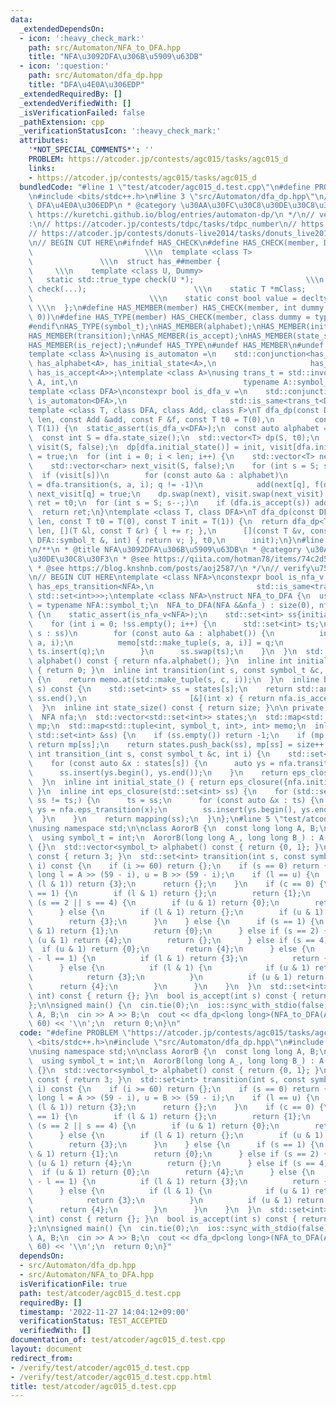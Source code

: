 ```yaml
---
data:
  _extendedDependsOn:
  - icon: ':heavy_check_mark:'
    path: src/Automaton/NFA_to_DFA.hpp
    title: "NFA\u3092DFA\u306B\u5909\u63DB"
  - icon: ':question:'
    path: src/Automaton/dfa_dp.hpp
    title: "DFA\u4E0A\u306EDP"
  _extendedRequiredBy: []
  _extendedVerifiedWith: []
  _isVerificationFailed: false
  _pathExtension: cpp
  _verificationStatusIcon: ':heavy_check_mark:'
  attributes:
    '*NOT_SPECIAL_COMMENTS*': ''
    PROBLEM: https://atcoder.jp/contests/agc015/tasks/agc015_d
    links:
    - https://atcoder.jp/contests/agc015/tasks/agc015_d
  bundledCode: "#line 1 \"test/atcoder/agc015_d.test.cpp\"\n#define PROBLEM \"https://atcoder.jp/contests/agc015/tasks/agc015_d\"\
    \n#include <bits/stdc++.h>\n#line 3 \"src/Automaton/dfa_dp.hpp\"\n/**\n * @title\
    \ DFA\u4E0A\u306EDP\n * @category \u30AA\u30FC\u30C8\u30DE\u30C8\u30F3\n * @see\
    \ https://kuretchi.github.io/blog/entries/automaton-dp/\n */\n// verify\u7528\
    :\n// https://atcoder.jp/contests/tdpc/tasks/tdpc_number\n// https://atcoder.jp/contests/abc029/tasks/abc029_d\n\
    // https://atcoder.jp/contests/donuts-live2014/tasks/donuts_live2014_2\n// https://atcoder.jp/contests/joi2012yo/tasks/joi2012yo_f\n\
    \n// BEGIN CUT HERE\n#ifndef HAS_CHECK\n#define HAS_CHECK(member, Dummy)     \
    \                         \\\n  template <class T>                           \
    \               \\\n  struct has_##member {                                  \
    \     \\\n    template <class U, Dummy>                                 \\\n \
    \   static std::true_type check(U *);                         \\\n    static std::false_type\
    \ check(...);                        \\\n    static T *mClass;               \
    \                          \\\n    static const bool value = decltype(check(mClass))::value;\
    \ \\\n  };\n#define HAS_MEMBER(member) HAS_CHECK(member, int dummy = (&U::member,\
    \ 0))\n#define HAS_TYPE(member) HAS_CHECK(member, class dummy = typename U::member)\n\
    #endif\nHAS_TYPE(symbol_t);\nHAS_MEMBER(alphabet);\nHAS_MEMBER(initial_state);\n\
    HAS_MEMBER(transition);\nHAS_MEMBER(is_accept);\nHAS_MEMBER(state_size);\nHAS_MEMBER(eps_transition);\n\
    HAS_MEMBER(is_reject);\n#undef HAS_TYPE\n#undef HAS_MEMBER\n#undef HAS_CHECK\n\
    template <class A>\nusing is_automaton =\n    std::conjunction<has_symbol_t<A>,\
    \ has_alphabet<A>, has_initial_state<A>,\n                     has_transition<A>,\
    \ has_is_accept<A>>;\ntemplate <class A>\nusing trans_t = std::invoke_result_t<decltype(&A::transition),\
    \ A, int,\n                                     typename A::symbol_t, int>;\n\
    template <class DFA>\nconstexpr bool is_dfa_v =\n    std::conjunction_v<has_state_size<DFA>,\
    \ is_automaton<DFA>,\n                       std::is_same<trans_t<DFA>, int>>;\n\
    template <class T, class DFA, class Add, class F>\nT dfa_dp(const DFA &dfa, int\
    \ len, const Add &add, const F &f, const T t0 = T(0),\n         const T init =\
    \ T(1)) {\n  static_assert(is_dfa_v<DFA>);\n  const auto alphabet = dfa.alphabet();\n\
    \  const int S = dfa.state_size();\n  std::vector<T> dp(S, t0);\n  std::vector<char>\
    \ visit(S, false);\n  dp[dfa.initial_state()] = init, visit[dfa.initial_state()]\
    \ = true;\n  for (int i = 0; i < len; i++) {\n    std::vector<T> next(S, t0);\n\
    \    std::vector<char> next_visit(S, false);\n    for (int s = S; s--;)\n    \
    \  if (visit[s])\n        for (const auto &a : alphabet)\n          if (int q\
    \ = dfa.transition(s, a, i); q != -1)\n            add(next[q], f(dp[s], a, i)),\
    \ next_visit[q] = true;\n    dp.swap(next), visit.swap(next_visit);\n  }\n  T\
    \ ret = t0;\n  for (int s = S; s--;)\n    if (dfa.is_accept(s)) add(ret, dp[s]);\n\
    \  return ret;\n}\ntemplate <class T, class DFA>\nT dfa_dp(const DFA &dfa, int\
    \ len, const T t0 = T(0), const T init = T(1)) {\n  return dfa_dp<T>(\n      dfa,\
    \ len, [](T &l, const T &r) { l += r; },\n      [](const T &v, const typename\
    \ DFA::symbol_t &, int) { return v; }, t0,\n      init);\n}\n#line 4 \"src/Automaton/NFA_to_DFA.hpp\"\
    \n/**\n * @title NFA\u3092DFA\u306B\u5909\u63DB\n * @category \u30AA\u30FC\u30C8\
    \u30DE\u30C8\u30F3\n * @see https://qiita.com/hotman78/items/74c2d5d246ba3b6b3836\n\
    \ * @see https://blog.knshnb.com/posts/aoj2587/\n */\n// verify\u7528\n// https://atcoder.jp/contests/abc050/tasks/arc066_b\n\
    \n// BEGIN CUT HERE\ntemplate <class NFA>\nconstexpr bool is_nfa_v =\n    std::conjunction_v<is_automaton<NFA>,\
    \ has_eps_transition<NFA>,\n                       std::is_same<trans_t<NFA>,\
    \ std::set<int>>>;\ntemplate <class NFA>\nstruct NFA_to_DFA {\n  using symbol_t\
    \ = typename NFA::symbol_t;\n  NFA_to_DFA(NFA &&nfa_) : size(0), nfa(std::move(nfa_))\
    \ {\n    static_assert(is_nfa_v<NFA>);\n    std::set<int> ss{initial_state_()};\n\
    \    for (int i = 0; !ss.empty(); i++) {\n      std::set<int> ts;\n      for (int\
    \ s : ss)\n        for (const auto &a : alphabet()) {\n          int q = transition_(s,\
    \ a, i);\n          memo[std::make_tuple(s, a, i)] = q;\n          if (q != -1)\
    \ ts.insert(q);\n        }\n      ss.swap(ts);\n    }\n  }\n  std::vector<symbol_t>\
    \ alphabet() const { return nfa.alphabet(); }\n  inline int initial_state() const\
    \ { return 0; }\n  inline int transition(int s, const symbol_t &c, int i) const\
    \ {\n    return memo.at(std::make_tuple(s, c, i));\n  }\n  inline bool is_accept(int\
    \ s) const {\n    std::set<int> ss = states[s];\n    return std::any_of(ss.begin(),\
    \ ss.end(),\n                       [&](int x) { return nfa.is_accept(x); });\n\
    \  }\n  inline int state_size() const { return size; }\n\n private:\n  int size;\n\
    \  NFA nfa;\n  std::vector<std::set<int>> states;\n  std::map<std::set<int>, int>\
    \ mp;\n  std::map<std::tuple<int, symbol_t, int>, int> memo;\n  inline int mapping(const\
    \ std::set<int> &ss) {\n    if (ss.empty()) return -1;\n    if (mp.count(ss))\
    \ return mp[ss];\n    return states.push_back(ss), mp[ss] = size++;\n  }\n  inline\
    \ int transition_(int s, const symbol_t &c, int i) {\n    std::set<int> ss;\n\
    \    for (const auto &x : states[s]) {\n      auto ys = nfa.transition(x, c, i);\n\
    \      ss.insert(ys.begin(), ys.end());\n    }\n    return eps_closure(ss);\n\
    \  }\n  inline int initial_state_() { return eps_closure({nfa.initial_state()});\
    \ }\n  inline int eps_closure(std::set<int> ss) {\n    for (std::set<int> ts;\
    \ ss != ts;) {\n      ts = ss;\n      for (const auto &x : ts) {\n        auto\
    \ ys = nfa.eps_transition(x);\n        ss.insert(ys.begin(), ys.end());\n    \
    \  }\n    }\n    return mapping(ss);\n  }\n};\n#line 5 \"test/atcoder/agc015_d.test.cpp\"\
    \nusing namespace std;\n\nclass AororB {\n  const long long A, B;\n\n public:\n\
    \  using symbol_t = int;\n  AororB(long long A_, long long B_) : A(A_), B(B_)\
    \ {}\n  std::vector<symbol_t> alphabet() const { return {0, 1}; }\n  int initial_state()\
    \ const { return 3; }\n  std::set<int> transition(int s, const symbol_t &c, int\
    \ i) const {\n    if (i >= 60) return {};\n    if (s == 0) return {0};\n    long\
    \ long l = A >> (59 - i), u = B >> (59 - i);\n    if (l == u) {\n      if (c ==\
    \ (l & 1)) return {3};\n      return {};\n    }\n    if (c == 0) {\n      if (s\
    \ == 1) {\n        if (l & 1) return {};\n        return {1};\n      } else if\
    \ (s == 2 || s == 4) {\n        if (u & 1) return {0};\n        return {s};\n\
    \      } else {\n        if (l & 1) return {};\n        if (u & 1) return {1};\n\
    \        return {3};\n      }\n    } else {\n      if (s == 1) {\n        if (l\
    \ & 1) return {1};\n        return {0};\n      } else if (s == 2) {\n        if\
    \ (u & 1) return {4};\n        return {};\n      } else if (s == 4) {\n      \
    \  if (u & 1) return {0};\n        return {4};\n      } else {\n        if (u\
    \ - l == 1) {\n          if (l & 1) return {3};\n          return {3, 2};\n  \
    \      } else {\n          if (l & 1) {\n            if (u & 1) return {1};\n\
    \            return {3};\n          }\n          if (u & 1) return {0};\n    \
    \      return {4};\n        }\n      }\n    }\n  }\n  std::set<int> eps_transition(const\
    \ int) const { return {}; }\n  bool is_accept(int s) const { return true; }\n\
    };\n\nsigned main() {\n  cin.tie(0);\n  ios::sync_with_stdio(false);\n  long long\
    \ A, B;\n  cin >> A >> B;\n  cout << dfa_dp<long long>(NFA_to_DFA(AororB(A, B)),\
    \ 60) << '\\n';\n  return 0;\n}\n"
  code: "#define PROBLEM \"https://atcoder.jp/contests/agc015/tasks/agc015_d\"\n#include\
    \ <bits/stdc++.h>\n#include \"src/Automaton/dfa_dp.hpp\"\n#include \"src/Automaton/NFA_to_DFA.hpp\"\
    \nusing namespace std;\n\nclass AororB {\n  const long long A, B;\n\n public:\n\
    \  using symbol_t = int;\n  AororB(long long A_, long long B_) : A(A_), B(B_)\
    \ {}\n  std::vector<symbol_t> alphabet() const { return {0, 1}; }\n  int initial_state()\
    \ const { return 3; }\n  std::set<int> transition(int s, const symbol_t &c, int\
    \ i) const {\n    if (i >= 60) return {};\n    if (s == 0) return {0};\n    long\
    \ long l = A >> (59 - i), u = B >> (59 - i);\n    if (l == u) {\n      if (c ==\
    \ (l & 1)) return {3};\n      return {};\n    }\n    if (c == 0) {\n      if (s\
    \ == 1) {\n        if (l & 1) return {};\n        return {1};\n      } else if\
    \ (s == 2 || s == 4) {\n        if (u & 1) return {0};\n        return {s};\n\
    \      } else {\n        if (l & 1) return {};\n        if (u & 1) return {1};\n\
    \        return {3};\n      }\n    } else {\n      if (s == 1) {\n        if (l\
    \ & 1) return {1};\n        return {0};\n      } else if (s == 2) {\n        if\
    \ (u & 1) return {4};\n        return {};\n      } else if (s == 4) {\n      \
    \  if (u & 1) return {0};\n        return {4};\n      } else {\n        if (u\
    \ - l == 1) {\n          if (l & 1) return {3};\n          return {3, 2};\n  \
    \      } else {\n          if (l & 1) {\n            if (u & 1) return {1};\n\
    \            return {3};\n          }\n          if (u & 1) return {0};\n    \
    \      return {4};\n        }\n      }\n    }\n  }\n  std::set<int> eps_transition(const\
    \ int) const { return {}; }\n  bool is_accept(int s) const { return true; }\n\
    };\n\nsigned main() {\n  cin.tie(0);\n  ios::sync_with_stdio(false);\n  long long\
    \ A, B;\n  cin >> A >> B;\n  cout << dfa_dp<long long>(NFA_to_DFA(AororB(A, B)),\
    \ 60) << '\\n';\n  return 0;\n}"
  dependsOn:
  - src/Automaton/dfa_dp.hpp
  - src/Automaton/NFA_to_DFA.hpp
  isVerificationFile: true
  path: test/atcoder/agc015_d.test.cpp
  requiredBy: []
  timestamp: '2022-11-27 14:04:12+09:00'
  verificationStatus: TEST_ACCEPTED
  verifiedWith: []
documentation_of: test/atcoder/agc015_d.test.cpp
layout: document
redirect_from:
- /verify/test/atcoder/agc015_d.test.cpp
- /verify/test/atcoder/agc015_d.test.cpp.html
title: test/atcoder/agc015_d.test.cpp
---
```

